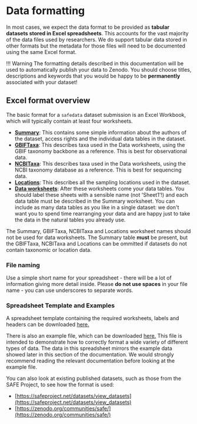 # Data formatting

In most cases, we expect the data format to be provided as **tabular datasets stored in
Excel spreadsheets**. This accounts for the vast majority of the data files used by
researchers. We do support tabular data stored in other formats but the metadata for
those files will need to be documented using the same Excel format.

!!! Warning
    The formatting details described in this documentation will be used to automatically
    publish your data to Zenodo. You should choose titles, descriptions and keywords
    that you would be happy to be **permanently** associated with your dataset!

## Excel format overview

The basic format for a `safedata` dataset submission is an Excel Workbook, which will
typically contain at least four worksheets.

- [**Summary**](summary.md): This contains some simple information about the authors of
  the dataset, access rights and the individual data tables in the dataset.
- [**GBIFTaxa**](gbif_taxa.md): This describes taxa used in the Data worksheets, using
  the GBIF taxonomy backbone as a reference. This is best for observational data.
- [**NCBITaxa**](ncbi_taxa.md): This describes taxa used in the Data worksheets, using
  the NCBI taxonomy database as a reference. This is best for sequencing data.
- [**Locations**](locations.md): This describes all the sampling locations used in the
  dataset.
- [**Data worksheets**](data.md): After these worksheets come your data tables. You
  should label these sheets with a sensible name (not 'Sheet1'!) and each data table
  must be described in the Summary worksheet. You can include as many data tables as you
  like in a single dataset: we don't want you to spend time rearranging your data and
  are happy just to take the data in the natural tables you already use.

The Summary, GBIFTaxa, NCBITaxa and Locations worksheet names should not be used for
data worksheets. The Summary table **must** be present, but the GBIFTaxa, NCBITaxa and
Locations can be ommitted if datasets do not contain taxonomic or location data.

### File naming

Use a simple short name for your spreadsheet - there will be a lot of information giving
more detail inside. Please **do not use spaces** in your file name - you can use
underscores to separate words.

### Spreadsheet Template and Examples

<!-- The links here are hard coded to main, so if you've changed one of the files but 
can't see the change in the docs that is why-->
A spreadsheet template containing the required worksheets, labels and headers can be
downloaded
[here.](https://github.com/ImperialCollegeLondon/safedata_validator/raw/main/docs/data_providers/data_format/Template.xlsx)

There is also an example file, which can be downloaded [here.](https://github.com/ImperialCollegeLondon/safedata_validator/raw/main/docs/data_providers/data_format/Example.xlsx)
This file is intended to demonstrate how to correctly format a wide variety of different
types of data. The data in this spreadsheet mirrors the example data showed later in
this section of the documentation. We would strongly recommend reading the relevant
documentation before looking at the example file.

You can also look at existing published datasets, such as those from the SAFE Project,
to see how the format is used:

- [https://safeproject.net/datasets/view_datasets](https://safeproject.net/datasets/view_datasets)
- [https://zenodo.org/communities/safe/](https://zenodo.org/communities/safe/)
